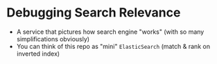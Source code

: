 # Debugging Search Relevance

- A service that pictures how search engine "works" (with so many simplifications obviously)
- You can think of this repo as "mini" `ElasticSearch` (match & rank on inverted index)
